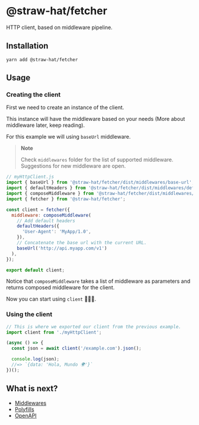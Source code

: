 # @straw-hat/fetcher

HTTP client, based on middleware pipeline.

## Installation

```shell
yarn add @straw-hat/fetcher
```

## Usage

### Creating the client

First we need to create an instance of the client.

This instance will have the middleware based on your needs (More about
middleware later, keep reading).

For this example we will using `baseUrl` middleware.

> **Note**
>
> Check `middlewares` folder for the list of supported middleware. Suggestions
> for new middleware are open.

```javascript
// myHttpClient.js
import { baseUrl } from '@straw-hat/fetcher/dist/middlewares/base-url';
import { defaultHeaders } from '@straw-hat/fetcher/dist/middlewares/default-headers';
import { composeMiddleware } from '@straw-hat/fetcher/dist/middlewares/middleware';
import { fetcher } from '@straw-hat/fetcher';

const client = fetcher({
  middleware: composeMiddleware(
    // Add default headers
    defaultHeaders({
      'User-Agent': 'MyApp/1.0',
    }),
    // Concatenate the base url with the current URL.
    baseUrl('http://api.myapp.com/v1')
  ),
});

export default client;
```

Notice that `composeMiddleware` takes a list of middleware as parameters and
returns composed middleware for the client.

Now you can start using `client` 🎸🎉🎊.

### Using the client

```javascript
// This is where we exported our client from the previous example.
import client from './myHttpClient';

(async () => {
  const json = await client('/example.com').json();

  console.log(json);
  //=> `{data: 'Hola, Mundo 🌍'}`
})();
```

## What is next?

- [Middlewares](./docs/middlewares.md)
- [Polyfills](./docs/polyfills.md)
- [OpenAPI](./docs/openapi.md)

